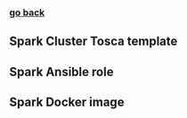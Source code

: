 ### [go back](/SOSC-2018)

## Spark Cluster Tosca template

## Spark Ansible role

## Spark Docker image